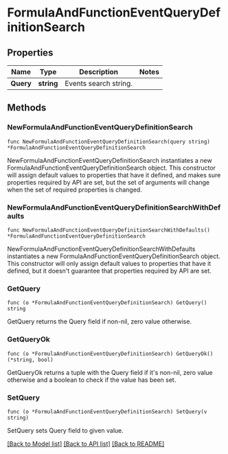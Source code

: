 # FormulaAndFunctionEventQueryDefinitionSearch

## Properties

Name | Type | Description | Notes
---- | ---- | ----------- | ------
**Query** | **string** | Events search string. | 

## Methods

### NewFormulaAndFunctionEventQueryDefinitionSearch

`func NewFormulaAndFunctionEventQueryDefinitionSearch(query string) *FormulaAndFunctionEventQueryDefinitionSearch`

NewFormulaAndFunctionEventQueryDefinitionSearch instantiates a new FormulaAndFunctionEventQueryDefinitionSearch object.
This constructor will assign default values to properties that have it defined,
and makes sure properties required by API are set, but the set of arguments
will change when the set of required properties is changed.

### NewFormulaAndFunctionEventQueryDefinitionSearchWithDefaults

`func NewFormulaAndFunctionEventQueryDefinitionSearchWithDefaults() *FormulaAndFunctionEventQueryDefinitionSearch`

NewFormulaAndFunctionEventQueryDefinitionSearchWithDefaults instantiates a new FormulaAndFunctionEventQueryDefinitionSearch object.
This constructor will only assign default values to properties that have it defined,
but it doesn't guarantee that properties required by API are set.

### GetQuery

`func (o *FormulaAndFunctionEventQueryDefinitionSearch) GetQuery() string`

GetQuery returns the Query field if non-nil, zero value otherwise.

### GetQueryOk

`func (o *FormulaAndFunctionEventQueryDefinitionSearch) GetQueryOk() (*string, bool)`

GetQueryOk returns a tuple with the Query field if it's non-nil, zero value otherwise
and a boolean to check if the value has been set.

### SetQuery

`func (o *FormulaAndFunctionEventQueryDefinitionSearch) SetQuery(v string)`

SetQuery sets Query field to given value.



[[Back to Model list]](../README.md#documentation-for-models) [[Back to API list]](../README.md#documentation-for-api-endpoints) [[Back to README]](../README.md)


